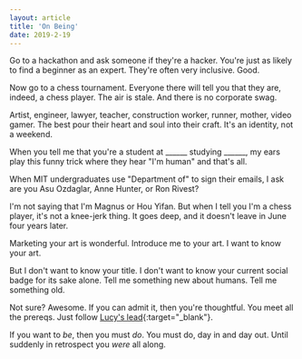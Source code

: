 ```yaml
---
layout: article
title: 'On Being'
date: 2019-2-19
---
```


Go to a hackathon and ask someone if they're a hacker. You're just as likely to find a beginner as an expert. They're often very inclusive. Good.

Now go to a chess tournament. Everyone there will tell you that they are, indeed, a chess player. The air is stale. And there is no corporate swag.

Artist, engineer, lawyer, teacher, construction worker, runner, mother, video gamer. The best pour their heart and soul into their craft. It's an identity, not a weekend.

When you tell me that you're a student at ______ studying ______, my ears play this funny trick where they hear "I'm human" and that's all.

When MIT undergraduates use "Department of" to sign their emails, I ask are you Asu Ozdaglar, Anne Hunter, or Ron Rivest?

I'm not saying that I'm Magnus or Hou Yifan. But when I tell you I'm a chess player, it's not a knee-jerk thing. It goes deep, and it doesn't leave in June four years later.

Marketing your art is wonderful. Introduce me to your art. I want to know your art.

But I don't want to know your title. I don't want to know your current social badge for its sake alone. Tell me something new about humans. Tell me something old.

Not sure? Awesome. If you can admit it, then you're thoughtful. You meet all the prereqs. Just follow [Lucy's lead](https://medium.com/@lucy_guo/switching-from-engineering-to-product-23b618ef146b){:target="_blank"}.

If you want to _be_, then you must _do_. You must do, day in and day out. Until suddenly in retrospect you _were_ all along.

